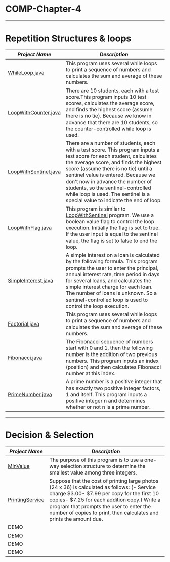 # COMP-Chapter-4




---
# Repetition Structures & loops
**_Project Name_**  | **_Description_**
------------- | -------------
[WhileLoop.java](https://github.com/taylankalkan01/COMP-Chapter-4/blob/master/Repetition%20Structures%20%26%20loops/src/WhileLoop.java)  | This program uses several while loops to print a sequence of numbers and calculates the sum and average of these numbers.
[LoopWithCounter.java](https://github.com/taylankalkan01/COMP-Chapter-4/blob/master/Repetition%20Structures%20%26%20loops/src/LoopWithCounter.java) | There are 10 students, each with a test score.This program inputs 10 test scores, calculates the average score, and finds the highest score (assume there is no tie). Because we know in advance that there are 10 students, so the counter-controlled while loop is used.
[LoopWithSentinel.java](https://github.com/taylankalkan01/COMP-Chapter-4/blob/master/Repetition%20Structures%20%26%20loops/src/LoopWithSentinel.java)  | There are a number of students, each with a test score. This program inputs a test score for each student, calculates the average score, and finds the highest score (assume there is no tie) until a sentinel value is entered. Because we don't now in advance the number of students, so the sentinel-controlled while loop is used. The sentinel is a special value to indicate the end of loop.
[LoopWithFlag.java](https://github.com/taylankalkan01/COMP-Chapter-4/blob/master/Repetition%20Structures%20%26%20loops/src/LoopWithFlag.java)  | This program is similar to [LoopWithSentinel](https://github.com/taylankalkan01/COMP-Chapter-4/blob/master/Repetition%20Structures%20%26%20loops/src/LoopWithSentinel.java) program. We use a boolean value flag to control the loop execution. Initially the flag is set to true. If the user input is equal to the sentinel value, the flag is set to false to end the loop.
[SimpleInterest.java](https://github.com/taylankalkan01/COMP-Chapter-4/blob/master/Repetition%20Structures%20%26%20loops/src/SimpleInterest.java)  | A simple interest on a loan is calculated by the following formula. This program prompts the user to enter the principal, annual interest rate, time period in days for several loans, and calculates the simple interest charge for each loan. The number of loans is unknown. So a sentinel-controlled loop is used to control the loop execution.
[Factorial.java](https://github.com/taylankalkan01/COMP-Chapter-4/blob/master/Repetition%20Structures%20%26%20loops/src/Factorial.java) | This program uses several while loops to print a sequence of numbers and calculates the sum and average of these numbers.
[Fibonacci.java](https://github.com/taylankalkan01/COMP-Chapter-4/blob/master/Repetition%20Structures%20%26%20loops/src/Fibonacci.java)  |  The Fibonacci sequence of numbers start with 0 and 1, then the following number is the addition of two previous numbers. This program inputs an index (position) and then calculates Fibonacci number at this index.
[PrimeNumber.java ](https://github.com/taylankalkan01/COMP-Chapter-4/blob/master/Repetition%20Structures%20%26%20loops/src/PrimeNumber.java) | A prime number is a positive integer that has exactly two positive integer factors, 1 and itself. This program inputs a positive integer n and determines whether or not n is a prime number.
---
# Decision & Selection
**_Project Name_**  | **_Description_**
------------- | -------------
[MinValue](https://github.com/taylankalkan01/COMP-Chapters_Java/blob/master/Decision%20%26%20Selection/src/MinValue.java)  | The purpose of this program is to use a one-way selection structure to determine the smallest value among three integers.
[PrintingService](https://github.com/taylankalkan01/COMP-Chapters_Java/blob/master/Decision%20%26%20Selection/src/PrintingService.java)  | Suppose that the cost of printing large photos (24 x 36) is calculated as follows: (- Service charge $3.00- $7.99 per copy for the first 10 copies- $7.25 for each addition copy.) Write a program that prompts the user to enter the number of copies to print, then calculates and prints the amount due.
DEMO  |
DEMO  |
DEMO  |
DEMO  | 

